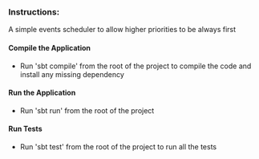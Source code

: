 ### Instructions:
A simple events scheduler to allow higher priorities to be always first  

#### Compile the Application
- Run 'sbt compile' from the root of the project to compile the code and install any missing dependency

#### Run the Application
- Run 'sbt run' from the root of the project

#### Run Tests
- Run 'sbt test' from the root of the project to run all the tests
